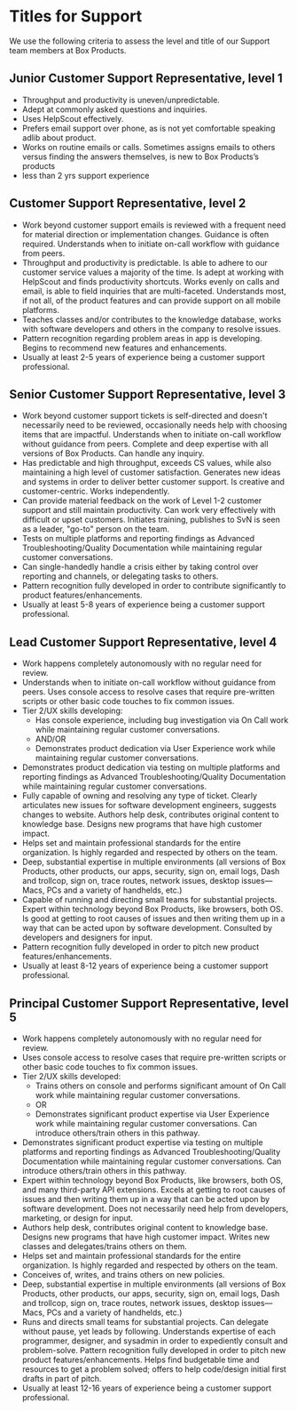 # Titles for Support

We use the following criteria to assess the level and title of our Support team members at Box Products.

## Junior Customer Support Representative, level 1

- Throughput and productivity is uneven/unpredictable.
- Adept at commonly asked questions and inquiries.
- Uses HelpScout effectively.
- Prefers email support over phone, as is not yet comfortable speaking adlib about product.
- Works on routine emails or calls. Sometimes assigns emails to others versus finding the answers themselves, is new to Box Products’s products
- less than 2 yrs support experience

## Customer Support Representative, level 2

- Work beyond customer support emails is reviewed with a frequent need for material direction or implementation changes. Guidance is often required. Understands when to initiate on-call workflow with guidance from peers.
- Throughput and productivity is predictable. Is able to adhere to our customer service values a majority of the time. Is adept at working with HelpScout and finds productivity shortcuts. Works evenly on calls and email, is able to field inquiries that are multi-faceted. Understands most, if not all, of the product features and can provide support on all mobile platforms.
- Teaches classes and/or contributes to the knowledge database, works with software developers and others in the company to resolve issues.
- Pattern recognition regarding problem areas in app is developing. Begins to recommend new features and enhancements.
- Usually at least 2-5 years of experience being a customer support professional.

## Senior Customer Support Representative, level 3

- Work beyond customer support tickets is self-directed and doesn't necessarily need to be reviewed, occasionally needs help with choosing items that are impactful. Understands when to initiate on-call workflow without guidance from peers. Complete and deep expertise with all versions of Box Products. Can handle any inquiry.
- Has predictable and high throughput, exceeds CS values, while also maintaining a high level of customer satisfaction. Generates new ideas and systems in order to deliver better customer support. Is creative and customer-centric. Works independently.
- Can provide material feedback on the work of Level 1-2 customer support and still maintain productivity. Can work very effectively with difficult or upset customers. Initiates training, publishes to SvN is seen as a leader, "go-to" person on the team.
- Tests on multiple platforms and reporting findings as Advanced Troubleshooting/Quality Documentation while maintaining regular customer conversations.
- Can single-handedly handle a crisis either by taking control over reporting and channels, or delegating tasks to others.
- Pattern recognition fully developed in order to contribute significantly to product features/enhancements.
- Usually at least 5-8 years of experience being a customer support professional.

## Lead Customer Support Representative, level 4

- Work happens completely autonomously with no regular need for review.
- Understands when to initiate on-call workflow without guidance from peers. Uses console access to resolve cases that require pre-written scripts or other basic code touches to fix common issues.
- Tier 2/UX skills developing:
  - Has console experience, including bug investigation via On Call work while maintaining regular customer conversations.
  - AND/OR
  - Demonstrates product dedication via User Experience work while maintaining regular customer conversations.
- Demonstrates product dedication via testing on multiple platforms and reporting findings as Advanced Troubleshooting/Quality Documentation while maintaining regular customer conversations.
- Fully capable of owning and resolving any type of ticket. Clearly articulates new issues for software development engineers, suggests changes to website. Authors help desk, contributes original content to knowledge base. Designs new programs that have high customer impact.
- Helps set and maintain professional standards for the entire organization. Is highly regarded and respected by others on the team.
- Deep, substantial expertise in multiple environments (all versions of Box Products, other products, our apps, security, sign on, email logs, Dash and trollcop, sign on, trace routes, network issues, desktop issues—Macs, PCs and a variety of handhelds, etc.)
- Capable of running and directing small teams for substantial projects. Expert within technology beyond Box Products, like browsers, both OS. Is good at getting to root causes of issues and then writing them up in a way that can be acted upon by software development. Consulted by developers and designers for input.
- Pattern recognition fully developed in order to pitch new product features/enhancements.
- Usually at least 8-12 years of experience being a customer support professional.

## Principal Customer Support Representative, level 5

- Work happens completely autonomously with no regular need for review.
- Uses console access to resolve cases that require pre-written scripts or other basic code touches to fix common issues.
- Tier 2/UX skills developed:
  - Trains others on console and performs significant amount of On Call work while maintaining regular customer conversations.
  - OR
  - Demonstrates significant product expertise via User Experience work while maintaining regular customer conversations. Can introduce others/train others in this pathway.
- Demonstrates significant product expertise via testing on multiple platforms and reporting findings as Advanced Troubleshooting/Quality Documentation while maintaining regular customer conversations. Can introduce others/train others in this pathway.
- Expert within technology beyond Box Products, like browsers, both OS, and many third-party API extensions. Excels at getting to root causes of issues and then writing them up in a way that can be acted upon by software development. Does not necessarily need help from developers, marketing, or design for input.
- Authors help desk, contributes original content to knowledge base. Designs new programs that have high customer impact. Writes new classes and delegates/trains others on them.
- Helps set and maintain professional standards for the entire organization. Is highly regarded and respected by others on the team.
- Conceives of, writes, and trains others on new policies.
- Deep, substantial expertise in multiple environments (all versions of Box Products, other products, our apps, security, sign on, email logs, Dash and trollcop, sign on, trace routes, network issues, desktop issues—Macs, PCs and a variety of handhelds, etc.)
- Runs and directs small teams for substantial projects. Can delegate without pause, yet leads by following. Understands expertise of each programmer, designer, and sysadmin in order to expediently consult and problem-solve. Pattern recognition fully developed in order to pitch new product features/enhancements. Helps find budgetable time and resources to get a problem solved; offers to help code/design initial first drafts in part of pitch.
- Usually at least 12-16 years of experience being a customer support professional.
